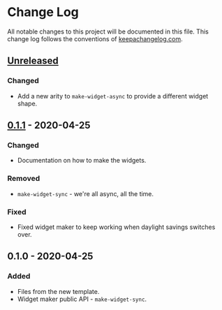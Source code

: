 # Change Log
All notable changes to this project will be documented in this file. This change log follows the conventions of [keepachangelog.com](http://keepachangelog.com/).

## [Unreleased]
### Changed
- Add a new arity to `make-widget-async` to provide a different widget shape.

## [0.1.1] - 2020-04-25
### Changed
- Documentation on how to make the widgets.

### Removed
- `make-widget-sync` - we're all async, all the time.

### Fixed
- Fixed widget maker to keep working when daylight savings switches over.

## 0.1.0 - 2020-04-25
### Added
- Files from the new template.
- Widget maker public API - `make-widget-sync`.

[Unreleased]: https://github.com/your-name/hello-ring/compare/0.1.1...HEAD
[0.1.1]: https://github.com/your-name/hello-ring/compare/0.1.0...0.1.1
